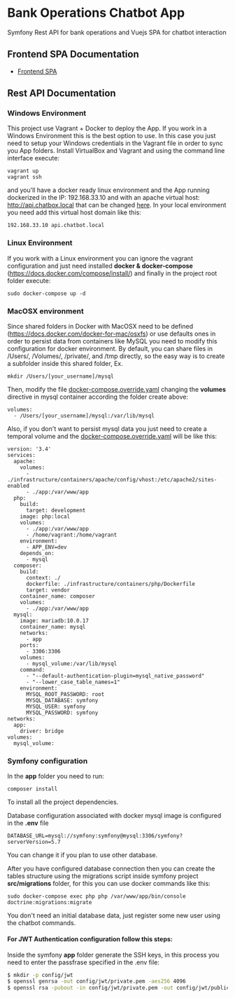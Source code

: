 # Bank Operations Chatbot App
Symfony Rest API for bank operations and Vuejs SPA for chatbot interaction 

## Frontend SPA Documentation
- [Frontend SPA](front/chatbot/README.md)

## Rest API Documentation
### Windows Environment 
This project use Vagrant + Docker to deploy the App. 
If you work in a Windows Environment this is the best option to use.
In this case you just need to setup your Windows credentials 
in the Vagrant file in order to sync you App folders. Install VirtualBox and 
Vagrant and using the command line interface execute:
````
vagrant up
vagrant ssh
````
and you'll have a docker ready linux environment and the App running dockerized
in the IP: 192.168.33.10 and with an apache virtual host: http://api.chatbox.local
that can be changed [here](infrastructure/containers/apache/config/vhost/symfony.conf).
In your local environment you need add this virtual host domain like this:
````
192.168.33.10 api.chatbot.local
````  

### Linux Environment
If you work with a Linux environment you can ignore the vagrant configuration and just need
installed **docker & docker-compose** (https://docs.docker.com/compose/install/) and finally 
in the project root folder execute:
````
sudo docker-compose up -d
````

### MacOSX environment
Since shared folders in Docker with MacOSX need to be defined (https://docs.docker.com/docker-for-mac/osxfs) or use defaults ones in order to persist data from containers like MySQL you need to modify this configuration for docker environment.
By default, you can share files in /Users/, /Volumes/, /private/, and /tmp directly, so the easy way is to create a subfolder inside this shared folder, Ex.
````
mkdir /Users/[your_username]/mysql
````
Then, modify the file [docker-compose.override.yaml](docker-compose.override.yaml) changing the **volumes** directive in mysql container according the folder create above:
````
volumes:
  - /Users/[your_username]/mysql:/var/lib/mysql
````

Also, if you don't want to persist mysql data you just need to create a temporal volume and the [docker-compose.override.yaml](docker-compose.override.yaml) will be like this:
````
version: '3.4'
services:
  apache:
    volumes:
      - ./infrastructure/containers/apache/config/vhost:/etc/apache2/sites-enabled
      - ./app:/var/www/app
  php:
    build:
      target: development
    image: php:local
    volumes:
      - ./app:/var/www/app
      - /home/vagrant:/home/vagrant
    environment:
      - APP_ENV=dev
    depends_on:
      - mysql
  composer:
    build:
      context: ./
      dockerfile: ./infrastructure/containers/php/Dockerfile
      target: vendor
    container_name: composer
    volumes:
      - ./app:/var/www/app
  mysql:
    image: mariadb:10.0.17
    container_name: mysql
    networks:
      - app
    ports:
      - 3306:3306
    volumes:
      - mysql_volume:/var/lib/mysql
    command:
      - "--default-authentication-plugin=mysql_native_password"
      - "--lower_case_table_names=1"
    environment:
      MYSQL_ROOT_PASSWORD: root
      MYSQL_DATABASE: symfony
      MYSQL_USER: symfony
      MYSQL_PASSWORD: symfony
networks:
  app:
    driver: bridge
volumes:
  mysql_volume:
````

### Symfony configuration
In the **app** folder you need to run:
````
composer install  
````
To install all the project dependencies.

Database configuration associated with docker mysql image is configured in the **.env** file
````
DATABASE_URL=mysql://symfony:symfony@mysql:3306/symfony?serverVersion=5.7
````
You can change it if you plan to use other database.

After you have configured database connection then you can create the tables structure 
using the migrations script inside symfony project **src/migrations** folder, for this you can 
use docker commands like this:
````
sudo docker-compose exec php php /var/www/app/bin/console doctrine:migrations:migrate
````

You don't need an initial database data, just register some new user using the chatbot commands.

#### For JWT Authentication configuration follow this steps:

Inside the symfony **app** folder generate the SSH keys, in this process you need to enter the passfrase specified in the .env file:

``` bash
$ mkdir -p config/jwt
$ openssl genrsa -out config/jwt/private.pem -aes256 4096
$ openssl rsa -pubout -in config/jwt/private.pem -out config/jwt/public.pem
```
